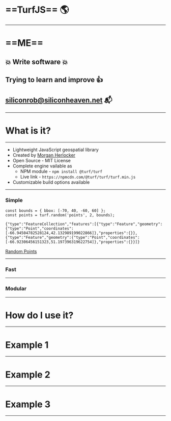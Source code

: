 <!-- $theme: gaia -->
<!-- footer: TurfJS - Modular GeoSpatial Engine  -->
<!-- template: invert -->

# ==TurfJS== :earth_americas: 

---

# ==ME==

## :boom: Write software :boom:

## Trying to learn and improve :thumbsup:

## <siliconrob@siliconheaven.net> :mailbox_with_mail:

---
# What is it?

---
* Lightweight JavaScript geospatial library
* Created by [Morgan Herlocker](https://twitter.com/morganherlocker)
* Open Source - MIT License
* Complete engine vailable as
	- NPM module - ```npm install @turf/turf```
    - Live link - ```https://npmcdn.com/@turf/turf/turf.min.js```
* Customizable build options available  

---
### Simple

```
const bounds = { bbox: [-70, 40, -60, 60] };
const points = turf.random('points', 2, bounds);
```

```
{"type":"FeatureCollection","features":[{"type":"Feature","geometry":{"type":"Point","coordinates":[-66.94504782528124,42.132989199022866]},"properties":{}},{"type":"Feature","geometry":{"type":"Point","coordinates":[-66.92306456151323,51.197396319622754]},"properties":{}}]}
```

[Random Points](https://blue-basement.glitch.me/)

---
### Fast

---

### Modular

---
# How do I use it?

---
# Example 1
---
# Example 2
---
# Example 3
---

